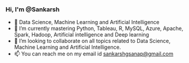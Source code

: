 ### Hi, I'm @Sankarsh
- 👀 Data Science, Machine Learning and Artificial Intelligence
- 🌱 I’m currently mastering Python, Tableau, R, MySQL, Azure, Apache, Spark, Hadoop, Artificial intelligence and Deep learning
- 👯 I’m looking to collaborate on all topics related to Data Science, Machine Learning and Artificial Intelligence.
- 📫 You can reach me on my email id sankarshgsanap@gmail.com


